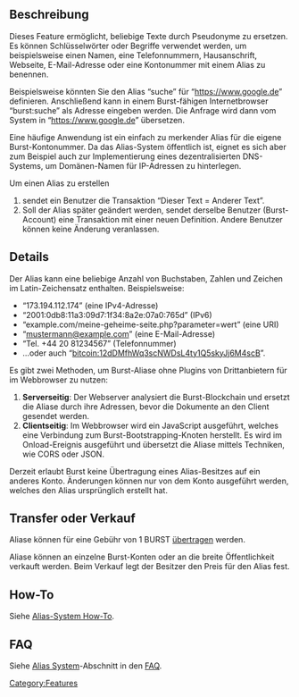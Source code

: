 <languages/>

Beschreibung
------------

Dieses Feature ermöglicht, beliebige Texte durch Pseudonyme zu ersetzen. Es können Schlüsselwörter oder Begriffe verwendet werden, um beispielsweise einen Namen, eine Telefonnummern, Hausanschrift, Webseite, E-Mail-Adresse oder eine Kontonummer mit einem Alias zu benennen.

Beispielsweise könnten Sie den Alias “suche” für “<https://www.google.de>” definieren. Anschließend kann in einem Burst-fähigen Internetbrowser “burst:suche” als Adresse eingeben werden. Die Anfrage wird dann vom System in “<https://www.google.de>” übersetzen.

Eine häufige Anwendung ist ein einfach zu merkender Alias für die eigene Burst-Kontonummer. Da das Alias-System öffentlich ist, eignet es sich aber zum Beispiel auch zur Implementierung eines dezentralisierten DNS-Systems, um Domänen-Namen für IP-Adressen zu hinterlegen.

Um einen Alias zu erstellen

1.  sendet ein Benutzer die Transaktion “Dieser Text = Anderer Text”.
2.  Soll der Alias später geändert werden, sendet derselbe Benutzer (Burst-Account) eine Transaktion mit einer neuen Definition. Andere Benutzer können keine Änderung veranlassen.

Details
-------

Der Alias kann eine beliebige Anzahl von Buchstaben, Zahlen und Zeichen im Latin-Zeichensatz enthalten. Beispielsweise:

-   “173.194.112.174” (eine IPv4-Adresse)
-   “2001:0db8:11a3:09d7:1f34:8a2e:07a0:765d” (IPv6)
-   “example.com/meine-geheime-seite.php?parameter=wert” (eine URI)
-   “mustermann@example.com” (eine E-Mail-Adresse)
-   “Tel. +44 20 81234567” (Telefonnummer)
-   ...oder auch “<bitcoin:12dDMfhWq3scNWDsL4ty1Q5skyJj6M4scB>”.

Es gibt zwei Methoden, um Burst-Aliase ohne Plugins von Drittanbietern für im Webbrowser zu nutzen:

1.  **Serverseitig**: Der Webserver analysiert die Burst-Blockchain und ersetzt die Aliase durch ihre Adressen, bevor die Dokumente an den Client gesendet werden.
2.  **Clientseitig**: Im Webbrowser wird ein JavaScript ausgeführt, welches eine Verbindung zum Burst-Bootstrapping-Knoten herstellt. Es wird im Onload-Ereignis ausgeführt und übersetzt die Aliase mittels Techniken, wie CORS oder JSON.

Derzeit erlaubt Burst keine Übertragung eines Alias-Besitzes auf ein anderes Konto. Änderungen können nur von dem Konto ausgeführt werden, welches den Alias ursprünglich erstellt hat.

Transfer oder Verkauf
---------------------

Aliase können für eine Gebühr von 1 BURST [übertragen](how-to-createalias.md) werden.

Aliase können an einzelne Burst-Konten oder an die breite Öffentlichkeit verkauft werden. Beim Verkauf legt der Besitzer den Preis für den Alias fest.

How-To
------

Siehe [Alias-System How-To](how-to-alias.md).

FAQ
---

Siehe [Alias System](faq-the-burst-alias-system.md)-Abschnitt in den [FAQ](faq.md).

<Category:Features>
